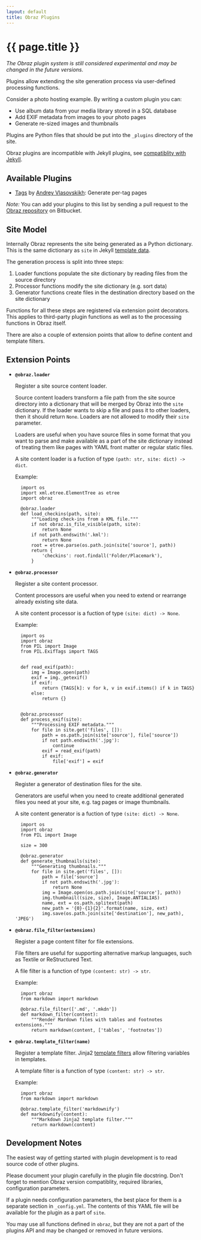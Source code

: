 ```yaml
---
layout: default
title: Obraz Plugins
---
```


{{ page.title }}
================

_The Obraz plugin system is still considered experimental and may be changed
in the future versions._

Plugins allow extending the site generation process via user-defined processing
functions.

Consider a photo hosting example. By writing a custom plugin you can:

* Use album data from your media library stored in a SQL database
* Add EXIF metadata from images to your photo pages
* Generate re-sized images and thumbnails

Plugins are Python files that should be put into the `_plugins` directory of
the site.

Obraz plugins are incompatible with Jekyll plugins, see [compatiblity with
Jekyll](/jekyll.html).


Available Plugins
-----------------

* [Tags](https://bitbucket.org/vlasovskikh/obraz/src/public/doc/_plugins/tags.py)
  by [Andrey Vlasovskikh](http://pirx.ru/): Generate per-tag pages

_Note:_ You can add your plugins to this list by sending a pull request to the
[Obraz repository][3] on Bitbucket.


Site Model
----------

Internally Obraz represents the site being generated as a Python dictionary.
This is the same dictionary as `site` in Jekyll [template data][2].

The generation process is split into three steps:

1. Loader functions populate the site dictionary by reading files from the
   source directory
2. Processor functions modify the site dictionary (e.g. sort data)
3. Generator functions create files in the destination directory based on the
   site dictionary

Functions for all these steps are registered via extension point decorators.
This applies to third-party plugin functions as well as to the processing
functions in Obraz itself.

There are also a couple of extension points that allow to define content and
template filters.


Extension Points
----------------

* **`@obraz.loader`**

    Register a site source content loader.

    Source content loaders transform a file path from the site source directory
    into a dictionary that will be merged by Obraz into the `site` dictionary.
    If the loader wants to skip a file and pass it to other loaders, then it
    should return `None`. Loaders are not allowed to modify their `site`
    parameter.

    Loaders are useful when you have source files in some format that you want
    to parse and make available as a part of the site dictionary instead of
    treating them like pages with YAML front matter or regular static files.

    A site content loader is a fuction of type `(path: str, site: dict) ->
    dict`.

    Example:

        import os
        import xml.etree.ElementTree as etree
        import obraz

        @obraz.loader
        def load_checkins(path, site):
            """Loading check-ins from a KML file."""
            if not obraz.is_file_visible(path, site):
                return None
            if not path.endswith('.kml'):
                return None
            root = etree.parse(os.path.join(site['source'], path))
            return {
                'checkins': root.findall('Folder/Placemark'),
            }

* **`@obraz.processor`**

    Register a site content processor.

    Content processors are useful when you need to extend or rearrange already
    existing site data.

    A site content processor is a fuction of type `(site: dict) -> None`.

    Example:

        import os
        import obraz
        from PIL import Image
        from PIL.ExifTags import TAGS


        def read_exif(path):
            img = Image.open(path)
            exif = img._getexif()
            if exif:
                return {TAGS[k]: v for k, v in exif.items() if k in TAGS}
            else:
                return {}


        @obraz.processor
        def process_exif(site):
            """Processing EXIF metadata."""
            for file in site.get('files', []):
                path = os.path.join(site['source'], file['source'])
                if not path.endswith('.jpg'):
                    continue
                exif = read_exif(path)
                if exif:
                    file['exif'] = exif

* **`@obraz.generator`**

    Register a generator of destination files for the site.

    Generators are useful when you need to create additional generated files
    you need at your site, e.g. tag pages or image thumbnails.

    A site content generator is a fuction of type `(site: dict) -> None`.

        import os
        import obraz
        from PIL import Image

        size = 300

        @obraz.generator
        def generate_thumbnails(site):
            """Generating thumbnails."""
            for file in site.get('files', []):
                path = file['source']
                if not path.endswith('.jpg'):
                    return None
                img = Image.open(os.path.join(site['source'], path))
                img.thumbnail((size, size), Image.ANTIALIAS)
                name, ext = os.path.splitext(path)
                new_path = '{0}-{1}{2}'.format(name, size, ext)
                img.save(os.path.join(site['destination'], new_path), 'JPEG')


* **`@obraz.file_filter(extensions)`**

    Register a page content filter for file extensions.

    File filters are useful for supporting alternative markup languages, such
    as Textile or ReStructured Text.

    A file filter is a function of type `(content: str) -> str`.

    Example:

        import obraz
        from markdown import markdown

        @obraz.file_filter(['.md', '.mkdn'])
        def markdown_filter(content):
            """Render Mardown files with tables and footnotes extensions."""
            return markdown(content, ['tables', 'footnotes'])

* **`@obraz.template_filter(name)`**

    Register a template filter. Jinja2 [template filters][1] allow filtering
    variables in templates.

    A template filter is a function of type `(content: str) -> str`.

    Example:

        import obraz
        from markdown import markdown

        @obraz.template_filter('markdownify')
        def markdownify(content):
            """Markdown Jinja2 template filter."""
            return markdown(content)


Development Notes
-----------------

The easiest way of getting started with plugin development is to read source
code of other plugins.

Please document your plugin carefully in the plugin file docstring. Don't
forget to mention Obraz version compatiblity, required libraries, configuration
parameters.

If a plugin needs configuration parameters, the best place for them is a
separate section in `_config.yml`. The contents of this YAML file will
be available for the plugin as a part of `site`.

You may use all functions defined in `obraz`, but they are not a part of the
plugins API and may be changed or removed in future versions.


  [1]: http://jinja.pocoo.org/docs/templates/#filters
  [2]: http://jekyllrb.com/docs/variables/
  [3]: https://bitbucket.org/vlasovskikh/obraz

